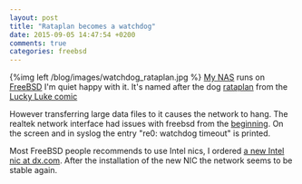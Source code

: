 ```yaml
---
layout: post
title: "Rataplan becomes a watchdog"
date: 2015-09-05 14:47:54 +0200
comments: true
categories: freebsd  
---
```


{%img left /blog/images/watchdog_rataplan.jpg %}
<a href="http://stafwag.github.io/blog/blog/2012/12/16/running-freebsd-9.0-on-asus-c60m1-i-motherboard/">My NAS</a> runs on <a href="http://www.freebsd.org">FreeBSD</a> I'm quiet happy with it. It's named after the dog <a href="https://nl.wikipedia.org/wiki/Rataplan">rataplan</a> from the <a href="https://en.wikipedia.org/wiki/Lucky_Luke">Lucky Luke comic</a>

However transferring large data files to it causes the network to hang. The realtek network interface had issues with freebsd from the <a href="http://stafwag.github.io/blog/blog/2012/12/16/running-freebsd-9.0-on-asus-c60m1-i-motherboard/">beginning</a>. On the screen and in syslog the entry "re0: watchdog timeout" is printed.

Most FreeBSD people recommends to use Intel nics, I ordered <a href="http://www.dx.com/nl/p/winyao-wy574t-intel-wg82574l-chipset-pci-e-x1-server-gigabit-network-card-adapter-green-280966">a new Intel nic at dx.com</a>. After the installation of the new NIC the network seems to be stable again.


